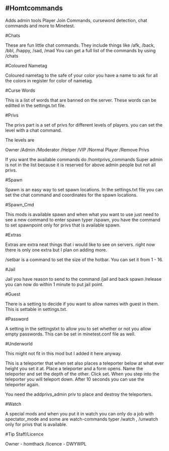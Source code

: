#Homtcommands
-------

Adds admin tools Player Join Commands, curseword detection, chat commands and more to Minetest.

#Chats

These are fun little chat commands. They include things like /afk, /back, /bbl, /happy, /sad, /mad
You can get a full list of the commands by using /chats

#Coloured Nametag

Coloured nametag to the safe of your color you have a name to ask for all the colors in register for color of nametag.

#Curse Words

This is a list of words that are banned on the server. These words can be editted in the settings.txt file.


#Privs

The privs part is a set  of privs for different levels of players. you can set the level with a chat command.

The levels are

Owner
/Admin
/Moderator
/Helper
/VIP
/Normal Player
/Remove Privs

If you want the available commands do /homtprivs_commands
Super admin is not in the list because it is reserved for above admin people but not all privs.


#Spawn

Spawn is an easy way to set spawn locations. In the settings.txt file you can set the chat command and coordinates for the spawn locations.

#Spawn_Cmd

This mods is available spawn and when what you want to use just need to see a new command to enter spawn typer /spawn, you have the command to set spawnpoint only for privs that is available spawn.

#Extras

Extras are extra neat things that  i would like to see on servers. right now there is only one extra but I plan on adding more.

/setbar is a command to set the size of the hotbar. You can set it from 1 - 16.

#Jail

Jail you have reason to send to the command /jail and back spawn /release you can now do within 1 minute to put jail point.

#Guest

There is a setting to decide if you want to allow names with guest in them.
This is settable in settings.txt.


#Password

A setting in the settingstxt to allow you to set whether or not you allow empty passwords.
This can be set in minetest.conf file as well.


#Underworld

This might not fit in this mod but I added it here anyway.

This is a teleporter that when set also places a teleporter below at what ever height you set it at.
Place a teleporter and a form opens. Name the teleporter and set the depth of the other. Click set.
When you step into the teleporter you will teleport down. After 10 seconds you can use the teleporter again.

You need the addprivs_admin priv to place and destroy the teleporters.

#Watch

A special mods and when you put it in watch you can only do a job with spectator_mode and some are watch-commands typer /watch <playername>, /unwatch <playername> only for privs that is available.

#Tip Staff/Licence

Owner - homthack
/licence - DWYWPL
